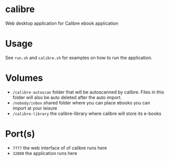 # calibre

Web desktop application for Calibre ebook application

# Usage

See `run.sh` and `calibre.sh` for examples on how to run the application.

# Volumes

* `/calibre-autoscan` folder that will be autoscanned by calibre. Files in this folder will also be auto deleted after the auto import.
* `/nobody/inbox` shared folder where you can place ebooks you can import at your leisure
* `/calibre-library` the calibre-library where calibre will store its e-books

# Port(s)

* `7777` the web interface of of calibre runs here
* `32000` the application runs here 

